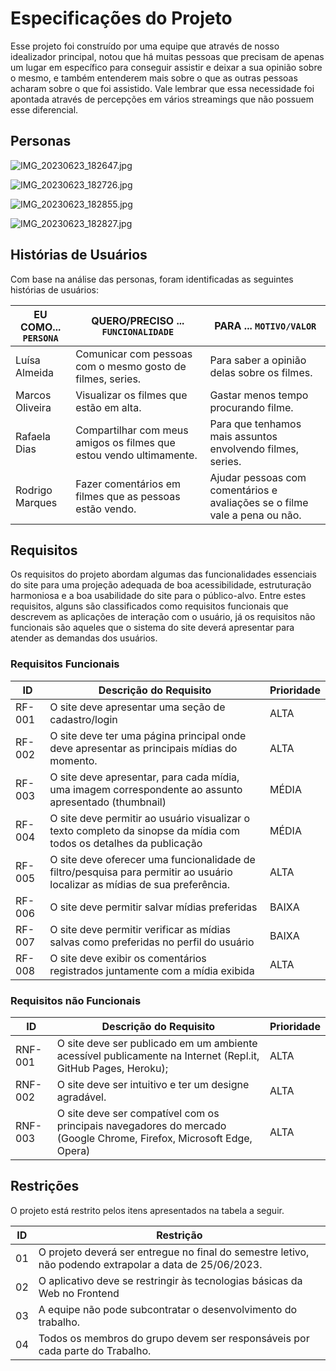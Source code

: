 # Especificações do Projeto

Esse projeto foi construído por uma equipe que através de nosso idealizador principal, notou que há muitas pessoas que precisam de apenas um lugar em específico para conseguir assistir e deixar a sua opinião sobre o mesmo, e também entenderem mais sobre o que as outras pessoas acharam sobre o que foi assistido. Vale lembrar que essa necessidade foi apontada através de percepções em vários streamings que não possuem esse diferencial.

## Personas

![IMG_20230623_182647.jpg](https://github.com/ICEI-PUC-Minas-PMV-ADS/pmv-ads-2023-1-e1-proj-web-t11-pmv-ads-2023-1-e1-proj-web-t11-01/assets/126192201/76149d2e-76f7-4a13-9a32-0cebb43532cd)

![IMG_20230623_182726.jpg](https://github.com/ICEI-PUC-Minas-PMV-ADS/pmv-ads-2023-1-e1-proj-web-t11-pmv-ads-2023-1-e1-proj-web-t11-01/assets/126192201/0a4468d6-9a27-4d18-ac69-c2c32bb80d9e)

![IMG_20230623_182855.jpg](https://github.com/ICEI-PUC-Minas-PMV-ADS/pmv-ads-2023-1-e1-proj-web-t11-pmv-ads-2023-1-e1-proj-web-t11-01/assets/126192201/3dfc3a96-2cb5-4640-90b5-1b1748aaaacb)

![IMG_20230623_182827.jpg](https://github.com/ICEI-PUC-Minas-PMV-ADS/pmv-ads-2023-1-e1-proj-web-t11-pmv-ads-2023-1-e1-proj-web-t11-01/assets/126192201/7ce3d3c8-c9f7-46a1-82fc-f34b3fc38c62)

## Histórias de Usuários

Com base na análise das personas, foram identificadas as seguintes histórias de usuários:

|EU COMO... `PERSONA`| QUERO/PRECISO ... `FUNCIONALIDADE` |PARA ... `MOTIVO/VALOR`                 |
|--------------------|------------------------------------|----------------------------------------|
|Luísa Almeida   | Comunicar com pessoas com o mesmo gosto de filmes, series.           | Para saber a opinião delas sobre os filmes.               |
|Marcos Oliveira      | Visualizar os filmes que estão em alta.                 | Gastar menos tempo procurando filme. |
|Rafaela Dias       | Compartilhar com meus amigos os filmes que estou vendo ultimamente.                 | Para que tenhamos mais assuntos envolvendo filmes, series. |
|Rodrigo Marques       | Fazer comentários em filmes que as pessoas estão vendo.                 | Ajudar pessoas com comentários e avaliações se o filme vale a pena ou não. |


## Requisitos

Os requisitos do projeto abordam algumas das funcionalidades essenciais do site para uma projeção adequada de boa acessibilidade, estruturação harmoniosa e a boa usabilidade do site para o público-alvo. Entre estes requisitos, alguns são classificados como requisitos funcionais que descrevem as aplicações de interação com o usuário, já os requisitos não funcionais são aqueles que o sistema do site deverá apresentar para atender as demandas dos usuários. 

### Requisitos Funcionais

|ID    | Descrição do Requisito  | Prioridade |
|------|-----------------------------------------|----|
|RF-001| O site deve apresentar uma seção de cadastro/login  | ALTA | 
|RF-002| O site deve ter uma página principal onde deve apresentar as principais mídias do momento.    | ALTA |
|RF-003| O site deve apresentar, para cada mídia, uma imagem correspondente ao assunto apresentado (thumbnail)  | MÉDIA | 
|RF-004| O site deve permitir ao usuário visualizar o texto completo da sinopse da mídia com todos os detalhes da publicação    | MÉDIA |
|RF-005| O site deve oferecer uma funcionalidade de filtro/pesquisa para permitir ao usuário localizar as mídias de sua preferência. | ALTA | 
|RF-006| O site deve permitir salvar mídias preferidas    | BAIXA |
|RF-007| O site deve permitir verificar as mídias salvas como preferidas no perfil do usuário  | BAIXA |
|RF-008| O site deve exibir os comentários registrados juntamente com a mídia exibida  | ALTA | 


### Requisitos não Funcionais

|ID     | Descrição do Requisito  |Prioridade |
|-------|-------------------------|----|
|RNF-001| O site deve ser publicado em um ambiente acessível publicamente na Internet (Repl.it, GitHub Pages, Heroku); | ALTA |
|RNF-002| O site deve ser intuitivo e ter um designe agradável.  |  ALTA | 
|RNF-003|O site deve ser compatível com os principais navegadores do mercado (Google Chrome, Firefox, Microsoft Edge, Opera)  |  ALTA | 



## Restrições

O projeto está restrito pelos itens apresentados na tabela a seguir.

|ID| Restrição                                             |
|--|-------------------------------------------------------|
|01| O projeto deverá ser entregue no final do semestre letivo, não podendo extrapolar a data de 25/06/2023.|
|02| O aplicativo deve se restringir às tecnologias básicas da Web no Frontend |
|03| A equipe não pode subcontratar o desenvolvimento do trabalho.|
|04| Todos os membros do grupo devem ser responsáveis por cada parte do Trabalho.|


